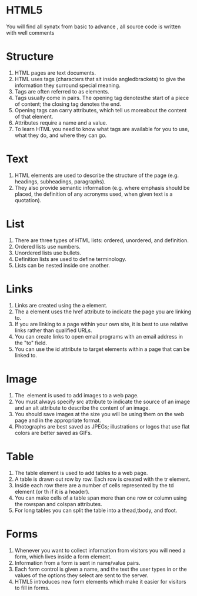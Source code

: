 # HTML5
You will find all synatx from basic to advance , all source code is written with well comments 

# Structure
1. HTML pages are text documents.
2. HTML uses tags (characters that sit inside angledbrackets) to give the information they surround special meaning.
3. Tags are often referred to as elements.
4. Tags usually come in pairs. The opening tag denotesthe start of a piece of content; the closing tag denotes the end.
5. Opening tags can carry attributes, which tell us moreabout the content of that element.
6. Attributes require a name and a value.
7. To learn HTML you need to know what tags are available for you to use, what they do, and where they can go.

# Text
1. HTML elements are used to describe the structure of the page (e.g. headings, subheadings, paragraphs).
2. They also provide semantic information (e.g. where emphasis should be placed, the definition of any acronyms used, when given text is a quotation).

# List
1. There are three types of HTML lists: ordered, unordered, and definition.
2. Ordered lists use numbers.
3. Unordered lists use bullets.
4. Definition lists are used to define terminology.
5. Lists can be nested inside one another.

# Links
1. Links are created using the a element.
2. The a element uses the href attribute to indicate the page you are linking to.
3. If you are linking to a page within your own site, it is best to use relative links rather than qualified URLs.
4. You can create links to open email programs with an email address in the "to" field.
5. You can use the id attribute to target elements within a page that can be linked to.

# Image
1. The <img> element is used to add images to a web page.
2. You must always specify src attribute to indicate the source of an image and an alt attribute to describe the content of an image.
3. You should save images at the size you will be using them on the web page and in the appropriate format.
4. Photographs are best saved as JPEGs; illustrations or logos that use flat colors are better saved as GIFs.

# Table
1. The table element is used to add tables to a web page.
2. A table is drawn out row by row. Each row is created with the tr element.
3. Inside each row there are a number of cells represented by the td element (or th if it is a header).
4. You can make cells of a table span more than one row or column using the rowspan and colspan attributes.
5. For long tables you can split the table into a thead,tbody, and tfoot.

# Forms
1. Whenever you want to collect information from visitors you will need a form, which lives inside a form element.
2. Information from a form is sent in name/value pairs.
3. Each form control is given a name, and the text the user types in or the values of the options they select are sent to the server.
4. HTML5 introduces new form elements which make it easier for visitors to fill in forms.





